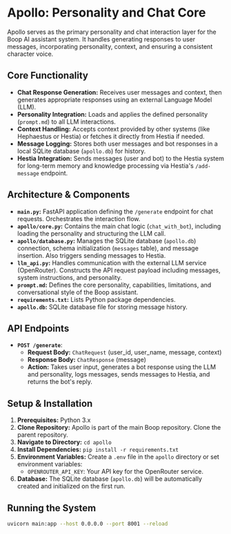 # Apollo: Personality and Chat Core

Apollo serves as the primary personality and chat interaction layer for the Boop AI assistant system. It handles generating responses to user messages, incorporating personality, context, and ensuring a consistent character voice.

## Core Functionality

*   **Chat Response Generation:** Receives user messages and context, then generates appropriate responses using an external Language Model (LLM).
*   **Personality Integration:** Loads and applies the defined personality (`prompt.md`) to all LLM interactions.
*   **Context Handling:** Accepts context provided by other systems (like Hephaestus or Hestia) or fetches it directly from Hestia if needed.
*   **Message Logging:** Stores both user messages and bot responses in a local SQLite database (`apollo.db`) for history.
*   **Hestia Integration:** Sends messages (user and bot) to the Hestia system for long-term memory and knowledge processing via Hestia's `/add-message` endpoint.

## Architecture & Components

*   **`main.py`:** FastAPI application defining the `/generate` endpoint for chat requests. Orchestrates the interaction flow.
*   **`apollo/core.py`:** Contains the main chat logic (`chat_with_bot`), including loading the personality and structuring the LLM call.
*   **`apollo/database.py`:** Manages the SQLite database (`apollo.db`) connection, schema initialization (`messages` table), and message insertion. Also triggers sending messages to Hestia.
*   **`llm_api.py`:** Handles communication with the external LLM service (OpenRouter). Constructs the API request payload including messages, system instructions, and personality.
*   **`prompt.md`:** Defines the core personality, capabilities, limitations, and conversational style of the Boop assistant.
*   **`requirements.txt`:** Lists Python package dependencies.
*   **`apollo.db`:** SQLite database file for storing message history.

## API Endpoints

*   **`POST /generate`**:
    *   **Request Body:** `ChatRequest` (user\_id, user\_name, message, context)
    *   **Response Body:** `ChatResponse` (message)
    *   **Action:** Takes user input, generates a bot response using the LLM and personality, logs messages, sends messages to Hestia, and returns the bot's reply.

## Setup & Installation

1.  **Prerequisites:** Python 3.x
2.  **Clone Repository:** Apollo is part of the main Boop repository. Clone the parent repository.
3.  **Navigate to Directory:** `cd apollo`
4.  **Install Dependencies:** `pip install -r requirements.txt`
5.  **Environment Variables:** Create a `.env` file in the `apollo` directory or set environment variables:
    *   `OPENROUTER_API_KEY`: Your API key for the OpenRouter service.
6.  **Database:** The SQLite database (`apollo.db`) will be automatically created and initialized on the first run.

## Running the System

```bash
uvicorn main:app --host 0.0.0.0 --port 8001 --reload
```
